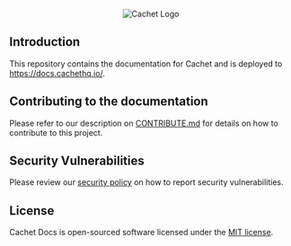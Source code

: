 <p align="center">
    <picture>
      <source media="(prefers-color-scheme: dark)" srcset="https://cachethq.io/assets/cachet-logo-dark.svg">
      <img alt="Cachet Logo" src="https://cachethq.io/assets/cachet-logo-light.svg">
    </picture>
</p>

## Introduction

This repository contains the documentation for Cachet and is deployed to https://docs.cachethq.io/.

## Contributing to the documentation

Please refer to our description on [CONTRIBUTE.md](https://github.com/cachethq/docs/blob/main/.github/CONTRIBUTE.md) for details on how to contribute to this project.

## Security Vulnerabilities

Please review our [security policy](https://github.com/cachethq/cachet/security/policy) on how to report security vulnerabilities.

## License

Cachet Docs is open-sourced software licensed under the [MIT license](LICENSE.md).